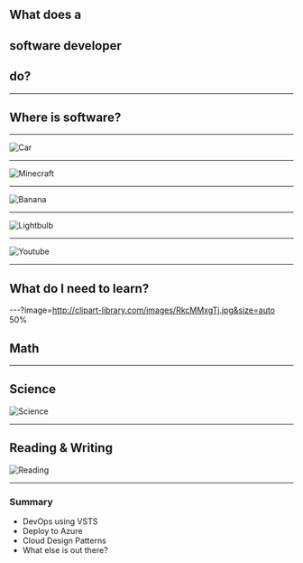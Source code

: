 <!-- .slide: class="center" -->
## What does a 
## __software developer__ 
## do?
---
<!-- .slide: class="center" -->
## Where is software?
---
<!-- .slide: class="center" -->
![Car](https://easydrawingguides-7512.kxcdn.com/wp-content/uploads/2017/01/How-to-Draw-a-cartoon-car-20.png)

---
<!-- .slide: class="center" -->
![Minecraft](https://res.cloudinary.com/lmn/image/upload/c_limit,h_360,w_640/e_sharpen:100/f_auto,fl_lossy,q_auto/v1/gameskinnyc/1/0/4/1046265-minecraft-wallpaper-download-ps3-0f48f.jpg)

---
<!-- .slide: class="center" -->
![Banana](https://media.istockphoto.com/photos/banana-picture-id183380744?k=6&m=183380744&s=612x612&w=0&h=q64r-Nb2A3486LyE_9frNSlFHWDcJPL6PDJ_TwxzsdQ=)

---
<!-- .slide: class="center" -->
![Lightbulb](https://assets.pcmag.com/media/images/421626-philips-hue-white-e26-smart-bulb.jpg?width=640&height=471)

---
<!-- .slide: class="center" -->
![Youtube](https://pmcvariety.files.wordpress.com/2017/09/youtube-logo.png?w=896&h=504&crop=1)

---
<!-- .slide: class="center" -->
## What do I need to learn?

---?image=http://clipart-library.com/images/RkcMMxgTj.jpg&size=auto 50%

## Math




---

## Science

![Science](http://www.pngmart.com/files/4/Science-PNG-Free-Download.png)

---

## Reading & Writing

![Reading](http://images.all-free-download.com/images/graphiclarge/funny_cartoon_pencil_vector_588709.jpg)

---
### Summary

* DevOps using VSTS
* Deploy to Azure
* Cloud Design Patterns
* What else is out there?
